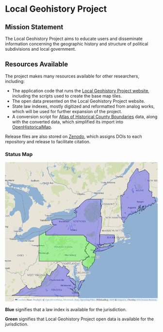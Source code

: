 # Local Geohistory Project

## Mission Statement

The Local Geohistory Project aims to educate users and disseminate information concerning the geographic history and structure of political subdivisions and local government.

## Resources Available

The project makes many resources available for other researchers, including:

* The application code that runs the [Local Geohistory Project website](https://www.localgeohistory.pro/), including the scripts used to create the base map tiles.
* The open data presented on the Local Geohistory Project website.
* State law indexes, mostly digitized and reformatted from analog works, which will be used for further expansion of the project.
* A conversion script for [Atlas of Historical County Boundaries](https://digital.newberry.org/ahcb/) data, along with the converted data, which simplified its import into [OpenHistoricalMap](https://www.openhistoricalmap.org/).

Release files are also stored on [Zenodo](https://zenodo.org/communities/localgeohistoryproject), which assigns DOIs to each repository and release to facilitate citation.

### Status Map

![Map showing CT, ME, NY, and VA in blue, and NJ and PA in green.](status-map.png)

**Blue** signifies that a law index is available for the jurisdiction.

**Green** signifies that Local Geohistory Project open data is available for the jurisdiction.
